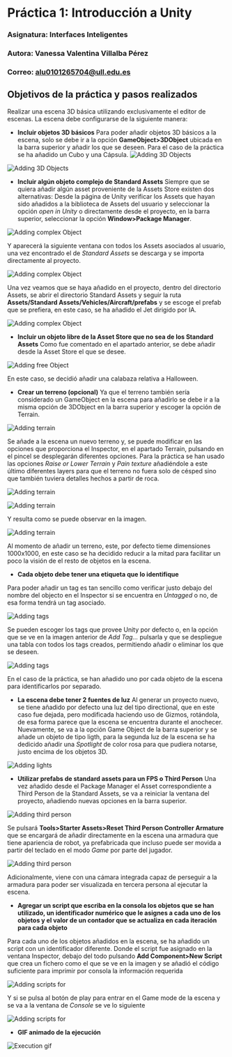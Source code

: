 # **Práctica 1: Introducción a Unity**
### **Asignatura:** Interfaces Inteligentes
### **Autora:** Vanessa Valentina Villalba Pérez
### **Correo:** alu0101265704@ull.edu.es

## **Objetivos de la práctica y pasos realizados** 
Realizar una escena 3D básica utilizando exclusivamente el editor de escenas. La escena debe configurarse de la siguiente manera:

* **Incluir objetos 3D básicos**
Para poder añadir objetos 3D básicos a la escena, solo se debe ir a la opción **GameObject>3DObject** ubicada en la barra superior y añadir los que se deseen. Para el caso de la práctica se ha añadido un Cubo y una Cápsula.
![Adding 3D Objects](img/1_including3DObject.png)

![Adding 3D Objects](img/2_including3DObject.png)


* **Incluir  algún objeto complejo de Standard Assets**
Siempre que se quiera añadir algún asset proveniente de la Assets Store existen dos alternativas:
Desde la página de Unity verificar los Assets que hayan sido añadidos a la biblioteca de Assets del usuario y seleccionar la opción *open in Unity* o directamente desde el proyecto, en la barra superior, seleccionar la opción **Window>Package Manager**.

![Adding complex Object](img/5_complexObject.png)

Y aparecerá la siguiente ventana con todos los Assets asociados al usuario, una vez encontrado el de *Standard Assets* se descarga y se importa directamente al proyecto.

![Adding complex Object](img/4_complexObject.png)

Una vez veamos que se haya añadido en el proyecto, dentro del directorio  Assets, se abrir el directorio Standard Assets y seguir la ruta **Assets/Standard Assets/Vehicles/Aircraft/prefabs** y se escoge el prefab que se prefiera, en este caso, se ha añadido el Jet dirigido por IA.

![Adding complex Object](img/3_complexObject.png)

* **Incluir un objeto libre de la Asset Store que no sea de los Standard Assets** 
Como fue comentado en el apartado anterior, se debe añadir desde la Asset Store el que se desee.

![Adding free Object](img/6_freeObject.png)


En este caso, se decidió añadir una calabaza relativa a Halloween.

* **Crear un terreno (opcional)**
Ya que el terreno también sería considerado un GameObject en la escena para añadirlo se debe ir a la misma opción de 3DObject en la barra superior y escoger la opción de Terrain.

![Adding terrain](img/8_terrain.png)

Se añade a la escena un nuevo terreno y, se puede modificar en las opciones que proporciona el Inspector, en el apartado Terrain, pulsando en el pincel se desplegarán diferentes opciones. Para la práctica se han usado las opciones *Raise or Lower Terrain* y *Pain texture* añadiéndole a este último diferentes layers para que el terreno no fuera solo de césped sino que también tuviera detalles hechos a partir de roca.

![Adding terrain](img/9_terrain.png)

![Adding terrain](img/10_terrain.png)

Y resulta como se puede observar en la imagen.

![Adding terrain](img/7_terrain.png)

Al momento de añadir un terreno, este, por defecto tieme dimensiones 1000x1000, en este caso se ha decidido reducir a la mitad para facilitar un poco la visión de el resto de objetos en la escena.

* **Cada objeto debe tener una etiqueta que lo identifique**

Para poder añadir un tag es tan sencillo como verificar justo debajo del nombre del objecto en el Inspector si se encuentra en *Untagged* o no, de esa forma tendrá un tag asociado. 

![Adding tags](img/11_tag.png)

Se pueden escoger los tags que provee Unity por defecto o, en la opción que se ve en la imagen anterior de *Add Tag...* pulsarla y que se despliegue una tabla con todos los tags creados, permitiendo añadir o eliminar los que se deseen. 

![Adding tags](img/12_tag.png)

En el caso de la práctica, se han añadido uno por cada objeto de la escena para identificarlos por separado.


* **La escena debe tener 2 fuentes de luz**
Al generar un proyecto nuevo, se tiene añadido por defecto una luz del tipo directional, que en este caso fue dejada, pero modificada haciendo uso de Gizmos, rotándola, de esa forma parece que la escena se encuentra durante el anochecer. Nuevamente, se va a la opción Game Object de la barra superior y se añade un objeto de tipo ligth, para la segunda luz de la escena se ha dedicido añadir una *Spotlight* de color rosa para que pudiera notarse, justo encima de los objetos 3D.

![Adding lights](img/13_lights.png)

* **Utilizar prefabs de standard assets para un FPS o Third Person**
Una vez añadido desde el Package Manager el Asset correspondiente a Third Person de la Standard Assets, se va a reiniciar la ventana del proyecto, añadiendo nuevas opciones en la barra superior. 

![Adding third person](img/15_thirdPerson.png)

Se pulsará **Tools>Starter Assets>Reset Third Person Controller Armature** que se encargará de añadir directamente en la escena una armadura que tiene apariencia de robot, ya prefabricada que incluso puede ser movida a partir del teclado en el modo *Game* por parte del jugador. 

![Adding third person](img/14_thirdPerson.png)

Adicionalmente, viene con una cámara integrada capaz de perseguir a la armadura para poder ser visualizada en tercera persona al ejecutar la escena.


* **Agregar un script que escriba en la consola los objetos que se han utilizado, un identificador numérico que le asignes a cada uno de los objetos  y el valor de un contador que se actualiza en cada iteración para cada objeto**

Para cada uno de los objetos añadidos en la escena, se ha añadido un script con un identificador diferente. Donde el script fue asignado en la ventana Inspector, debajo del todo pulsando **Add Component>New Script** que crea un fichero como el que se ve en la imagen y se añadió el código suficiente para imprimir por consola la información requerida

![Adding scripts for](img/16_script.png)

Y si se pulsa al botón de play para entrar en el Game mode de la escena y se va a la ventana de *Console* se ve lo siguiente

![Adding scripts for](img/17_script.png)


* **GIF animado de la ejecución**

![Execution gif](GIFs/screenrecording.gif)
